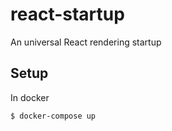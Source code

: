 # react-startup
An universal React rendering startup

## Setup
In docker
```sh
$ docker-compose up
```
